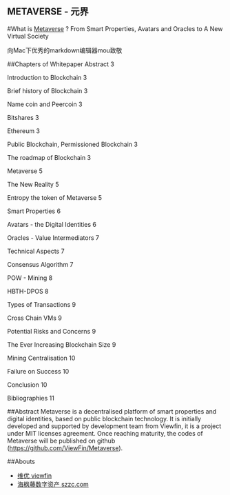 METAVERSE - 元界
--------------------------------------

#What is [Metaverse](ico.viewfin.com) ?
From Smart Properties, Avatars and Oracles to A New Virtual Society

向Mac下优秀的markdown编辑器mou致敬

##Chapters of Whitepaper
Abstract    3

Introduction to Blockchain	3

Brief history of Blockchain	3

Name coin and Peercoin	3

Bitshares	3

Ethereum	3

Public Blockchain, Permissioned Blockchain	3

The roadmap of Blockchain	3

Metaverse	5

The New Reality	5

Entropy the token of Metaverse	5

Smart Properties	6

Avatars - the Digital Identities	6

Oracles - Value Intermediators	7

Technical Aspects	7

Consensus Algorithm	7

POW - Mining	8

HBTH-DPOS	8

Types of Transactions	9

Cross Chain VMs	9

Potential Risks and Concerns	9

The Ever Increasing Blockchain Size	9

Mining Centralisation	10

Failure on Success	10

Conclusion	10

Bibliographies	11



##Abstract
Metaverse is  a decentralised platform of smart properties and digital identities, based on public blockchain technology. It is initially developed and supported by development team from Viewfin, it is a project under MIT licenses agreement.
Once reaching maturity, the codes of Metaverse will be published on github (https://github.com/ViewFin/Metaverse).


##Abouts
* [维优 viewfin](http://viewfin.com)
* [海枫藤数字资产 szzc.com](http://szzc.com)


